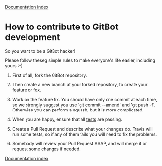 [Documentation index](../README.md#documentation)

# How to contribute to GitBot development

So you want to be a GitBot hacker!

Please follow theseg simple rules to make everyone's life easier, including yours :-)

1. First of all, fork the GitBot repository.

2. Then create a new branch at your forked repository, to create your feature or fox.

3. Work on the feature fix. You should have only one commit at each time, so we strongly suggest you use 'git commit --amend' and 'git push -f'. Otherwise you can perform a squash, but it is more complicated.

4. When you are happy, ensure that all [tests](TESTING.md) are passing.

5. Create a Pull Request and describe what your changes do. Travis will run some tests, so if any of them fails you will need to fix the problems.

6. Somebody will review your Pull Request ASAP, and will merge it or request some changes if needed.



[Documentation index](../README.md#documentation)
